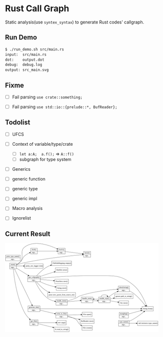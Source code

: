 # Rust Call Graph

Static analysis(use `syntex_syntax`) to generate Rust codes' callgraph.


## Run Demo
```sh
$ ./run_demo.sh src/main.rs
input:  src/main.rs
dot:    output.dot
debug:  debug.log
output: src_main.svg
```

## Fixme
- [ ] Fail parsing `use crate::something;`
- [ ] Fail parsing `use std::io::{prelude::*, BufReader};`


## Todolist
- [ ]  UFCS
- [ ]  Context of variable/type/crate
    - [ ] `let a:A;  a.f();` => `A::f()`
    - [ ] subgraph for type system
- [ ]  Generics
  - [ ] generic function
  - [ ] generic type
  - [ ] generic impl
- [ ]  Macro analysis
- [ ]  Ignorelist


## Current Result
![Alt text](./README.svg)
